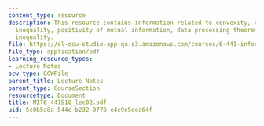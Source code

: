 ```yaml
---
content_type: resource
description: This resource contains information related to convexity, concavity, jensen's
  inequality, positivity of mutual information, data processing theorem and fano's
  inequality.
file: https://ol-ocw-studio-app-qa.s3.amazonaws.com/courses/6-441-information-theory-spring-2010/5c0b5a8a544cb2320778e4c9e5dea64f_MIT6_441S10_lec02.pdf
file_type: application/pdf
learning_resource_types:
- Lecture Notes
ocw_type: OCWFile
parent_title: Lecture Notes
parent_type: CourseSection
resourcetype: Document
title: MIT6_441S10_lec02.pdf
uid: 5c0b5a8a-544c-b232-0778-e4c9e5dea64f
---
```

